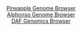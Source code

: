 <div id="Pineapple_Genome_Browser" align="center">
  <a href="https://igv.org/app/?sessionURL=blob:zZJdb9owFIb_i6VWmxSSOIHQRKom6GjHaLfxEeioqugkcYJFYqe2SaCI_z4XbdrNKpWLTZN8YR_54z2Pnz2qiZCUMxQgx8QdE2NkILnizRTKqiBfoCQSBRkUkhhIkIwIwhKCgj3KQCoIJ7f65EqpSgaWRVXVKoHl3JSuCSU8cwaNNBNeWle8KCDmAhQX0uoLqLlF87rVkBiqytRvu2bHSkGBBUW14kxyqyIsjxp9X_SrFOWE8ZJE5aZQ9Bgg0nl0xtTM4ENvMe0lCZFyRHbD9LI3Gvbm7iBc3nhXy_Drp0XoLc6nNGegNoJcqm_DM6c_3qTpmXMNMb2rBzm_93EnE2Jwc3fmfjwfbCsqiLzEXXzhdh2n_QKHspRs_6e.9aAn9n7tjbbrbbqet4EM2NNVSsLZk7vWILy79iudHwxU8GSjbUDJSnQDbBuu7Rkdx2u9TPGFYdu.5iM4RcHDo4GUgGSttz_skdpV2hkkydPmqI.BuEiJQEHLt.0u9n2n0.62bd_HB2OPNqL4e3Cvw4nftZ2e43hRRgulhU4jySppAmNmnWRm_nwizUp71K.WM7zzPrswnpNJmc_4ot_MJ_HwjzQdTUA_fvxC3epbMv0T894SxFTxqbqt_dt7SLzRsjcdjxvcfG8mfXmfLkImX8VzGpqMixKU3q8revnTtxoEBaZ0oaaSxrSgarfQFHmDAuy4WluU8IJrD5HI43e2YRu4Y7__rad7eDz8AA--">Pineapple Genome Browser</a>
</div>
<div id="Alphonso_Genome_Browser" align="center">
  <a href="https://igv.org/app/?sessionURL=blob:zZJda9swFIb_i6BlA8cfcpzUhjKSNEmTbu0aNzW0FKPYsqNVH44k20lD_vu0srGbFZqLjYEupMORzvu.evagwVIRwUEEoO0FtucBC6i1aGPEKoqvEcMKRAWiCltA4gJLzDMMoj0okNJoufhsbq61rlTkOERXHYZ4KWzl24ihF8FRq.xMMGckKEUrIZEWUjlDiRrhkLLptHiFqso2s307cHKkkYNotRZcCafCvExb8176q5SWmAuGU1ZTTV4FpEaP0ZjbBfo0SOJBlmGlrvBulp8PrmaDe3.8fJj2Rg_Lm8tk2UtOY1JypGuJzyfBCRzG_nxaT7cLJuq7zWi.oYtt935Ez078i9PxtiISq3Ov7535fQj9wERDeI63_5Nrs8iRzme7bAq_XMeXw2Q.vGFbpgKukrvJCN6.4ftgASqy2pAAsrXsR55r.W7PCmCv82PrnVmuG5p0pCAgenyygJYoezbtj3ugd5XhBSi8qV_RsYCQOZYg6oSu2_fCEAbdftcNQ.9g7UEt6d.LdrJchH0XDiDspQWh2sCcp4pXykac201W2OXLkVlWks_4t.uADSdBPR8HdHoCJ6urXDXabMZvcmTGv36hMfseVf.EvPcIsfXqWNy6jcIwXH9N4tvnEWvbi5cFrsNZOYn_jFvPmD0umkJIhrTpNxVz_ElcgyRBXJtCQxRZEUr0LjEpihZEHvQNuCATVBgSgSxXH1zLtbzA_fgbUP_wdPgO">Alphonso Genome Browser</a>
</div>


<div id="DAF_Genomics_Browser" align="center">
  <a href="https://igv.org/app/?sessionURL=blob:tZFra9swFIb_i6D95Kvs2LUhDKdru5CtS2s8dyklnNnHsZhtOZK8pAv57xVex2CjjEEHkpA4l_fVeQ7kGwrJeEdiQi13YrkuMYis.S6Ftm_wGlqUJK6gkWgQgRUK7Aok8YFUIBVkt.91Za1UL2PbLqEyN9jxlhXSkp4FvSn5oGrUqSa1oIXvvIOdtAre6mQFNjR9zTvJbSgKlNJ07B67zXoH.vgZW48tcd0OjWKj6lqb0MZKqwLtlnUl7v9i5D8o68XeJHmajPULfJyX02QxTz55F9nqKjhfZR_f5VmQn6Zs04EaBE6z6IReRgGbeftt4lX91l80.d2qujovZ8mJ9_b0Yt8zgXLqhu6ZF1I3iMjRIA0vBg2BFLVwY9c3QnpmUN83n6_eJNBTEJyR.P7BIEpA8VWn3x.Ieuw1KiJxO4zUDMJFiYLEZuQ4oRtFdOKHvhNF7tE4kEE0r8zyMruNQocmlAbWF2i1fsWacYBa6M_ga4H8rbPe_wrqw345C2lWzJNU5PIm2LJrWDrLNL_7_AImg7z4rYqLFpQO_Xg.Q4FGq7XYqV9UvOPD8Qk-">DAF Genomics Browser</a>
</div>
